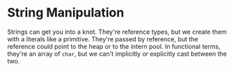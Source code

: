 # String Manipulation

Strings can get you into a knot.  They're reference types, but we create them with a literals like a primitive.  They're passed by reference, but the reference could point to the heap or to the intern pool.  In functional terms, they're an array of `char`, but we can't implicitly or explicitly cast between the two.